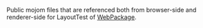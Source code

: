 Public mojom files that are referenced both from browser-side and renderer-side
for LayoutTest of [WebPackage](https://github.com/WICG/webpackage).
